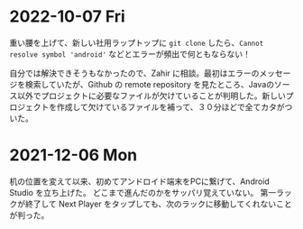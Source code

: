 # 2022-10-07 Fri
重い腰を上げて、新しい社用ラップトップに `git clone` したら、`Cannot resolve symbol 'android'` などとエラーが頻出で何ともならない！

自分では解決できそうもなかったので、Zahir に相談。最初はエラーのメッセージを検索していたが、Github の remote repository を見たところ、Javaのソース以外でプロジェクトに必要なファイルが欠けていることが判明した。新しいプロジェクトを作成して欠けているファイルを補って、３０分ほどで全てカタがついた。

# 2021-12-06 Mon
机の位置を変えて以来、初めてアンドロイド端末をPCに繋げて、Android Studio を立ち上げた。
どこまで進んだのかをサッパリ覚えていない。
第一ラックが終了して Next Player をタップしても、次のラックに移動してくれないことが判った。

